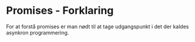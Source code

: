 # Promises - Forklaring

For at forstå promises er man nødt til at tage udgangspunkt i det der kaldes asynkron programmering.

